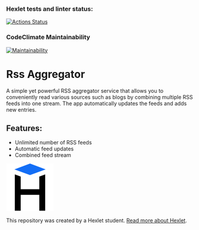 ### Hexlet tests and linter status:
[![Actions Status](https://github.com/Slevin0087/frontend-project-11/actions/workflows/hexlet-check.yml/badge.svg)](https://github.com/Slevin0087/frontend-project-11/actions)

### CodeClimate Maintainability
[![Maintainability](https://api.codeclimate.com/v1/badges/a289e924b04bdd02f014/maintainability)](https://codeclimate.com/github/Slevin0087/frontend-project-11/maintainability)

# Rss Aggregator

A simple yet powerful RSS aggregator service that allows you to conveniently read various sources such as blogs by combining multiple RSS feeds into one stream. The app automatically updates the feeds and adds new entries.

## Features:
- Unlimited number of RSS feeds
- Automatic feed updates
- Combined feed stream

[![Hexlet Ltd. logo](https://raw.githubusercontent.com/Hexlet/assets/master/images/hexlet_logo128.png)](https://hexlet.io/?utm_source=github&utm_medium=link&utm_campaign=nodejs-package)

This repository was created by a Hexlet student. [Read more about Hexlet](https://hexlet.io/?utm_source=github&utm_medium=link&utm_campaign=nodejs-package).
